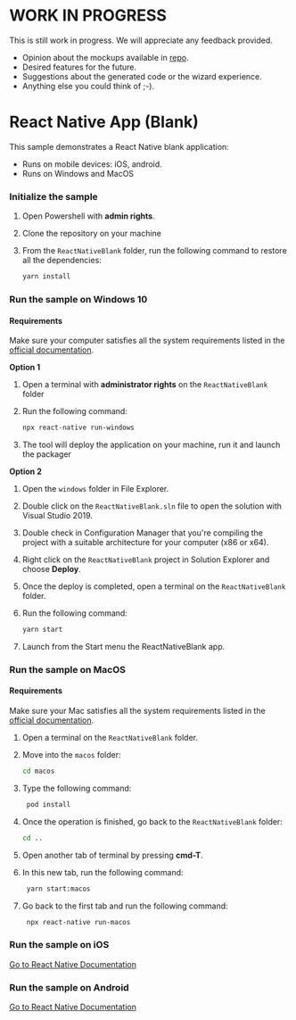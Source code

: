 # WORK IN PROGRESS
This is still work in progress.
We will appreciate any feedback provided. 
- Opinion about the mockups available in [repo](). 
- Desired features for the future. 
- Suggestions about the generated code or the wizard experience.
- Anything else you could think of ;-).

# React Native App (Blank)
This sample demonstrates a React Native blank application:

- Runs on mobile devices: iOS, android.
- Runs on Windows and MacOS

### Initialize the sample

1. Open Powershell with **admin rights**.
1. Clone the repository on your machine
1. From the `ReactNativeBlank` folder, run the following command to restore all the dependencies:

    ```bash
    yarn install
    ```
### Run the sample on Windows 10

#### Requirements ####
Make sure your computer satisfies all the system requirements listed in the [official documentation](https://microsoft.github.io/react-native-windows/docs/rnw-dependencies).

**Option 1**

1. Open a terminal with **administrator rights** on the `ReactNativeBlank` folder
2. Run the following command:

    ```bash
    npx react-native run-windows
    ```
3. The tool will deploy the application on your machine, run it and launch the packager

**Option 2**
1. Open the `windows` folder in File Explorer.
2. Double click on the `ReactNativeBlank.sln` file to open the solution with Visual Studio 2019.
3. Double check in Configuration Manager that you're compiling the project with a suitable architecture for your computer (x86 or x64).
4. Right click on the `ReactNativeBlank` project in Solution Explorer and choose **Deploy**.
5. Once the deploy is completed, open a terminal on the `ReactNativeBlank` folder.
6. Run the following command:

    ```bash
    yarn start
    ```
7. Launch from the Start menu the ReactNativeBlank app.

### Run the sample on MacOS

#### Requirements ####
Make sure your Mac satisfies all the system requirements listed in the [official documentation](https://microsoft.github.io/react-native-windows/docs/rnm-dependencies).

1. Open a terminal on the `ReactNativeBlank` folder.
2. Move into the `macos` folder:

    ```bash
    cd macos
    ```
3. Type the following command:

   ```bash
    pod install
    ```
4. Once the operation is finished, go back to the `ReactNativeBlank` folder:

    ```bash
    cd ..
    ```

5. Open another tab of terminal by pressing **cmd-T**.
6. In this new tab, run the following command:

   ```bash
    yarn start:macos
    ```
7. Go back to the first tab and run the following command:

   ```bash
    npx react-native run-macos
    ```


### Run the sample on iOS
[Go to React Native Documentation](https://reactnative.dev/docs/environment-setup)
### Run the sample on Android
[Go to React Native Documentation](https://reactnative.dev/docs/environment-setup)
